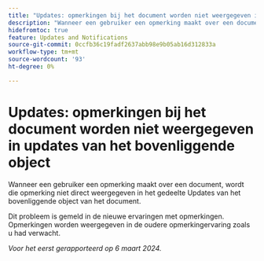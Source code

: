 ```yaml
---
title: "Updates: opmerkingen bij het document worden niet weergegeven in updates van het bovenliggende object"
description: "Wanneer een gebruiker een opmerking maakt over een document, wordt die opmerking niet meteen weergegeven in het gedeelte Updates van het bovenliggende object van het document."
hidefromtoc: true
feature: Updates and Notifications
source-git-commit: 0ccfb36c19fadf2637abb98e9b05ab16d312833a
workflow-type: tm+mt
source-wordcount: '93'
ht-degree: 0%

---
```



# Updates: opmerkingen bij het document worden niet weergegeven in updates van het bovenliggende object

<!--WF, WFP-->

Wanneer een gebruiker een opmerking maakt over een document, wordt die opmerking niet direct weergegeven in het gedeelte Updates van het bovenliggende object van het document.

Dit probleem is gemeld in de nieuwe ervaringen met opmerkingen. Opmerkingen worden weergegeven in de oudere opmerkingervaring zoals u had verwacht.

_Voor het eerst gerapporteerd op 6 maart 2024._
